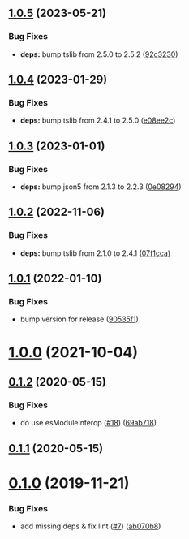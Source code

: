 ## [1.0.5](https://github.com/oclif/color/compare/1.0.4...1.0.5) (2023-05-21)


### Bug Fixes

* **deps:** bump tslib from 2.5.0 to 2.5.2 ([92c3230](https://github.com/oclif/color/commit/92c3230b562ed6dbd4a4fa061515c51caeefef52))



## [1.0.4](https://github.com/oclif/color/compare/1.0.3...1.0.4) (2023-01-29)


### Bug Fixes

* **deps:** bump tslib from 2.4.1 to 2.5.0 ([e08ee2c](https://github.com/oclif/color/commit/e08ee2c66cf15eeb82289b8bafd7e16cb0a3e966))



## [1.0.3](https://github.com/oclif/color/compare/1.0.2...1.0.3) (2023-01-01)


### Bug Fixes

* **deps:** bump json5 from 2.1.3 to 2.2.3 ([0e08294](https://github.com/oclif/color/commit/0e082940282abca6bd76204bd1ac9f74f74ec2b6))



## [1.0.2](https://github.com/oclif/color/compare/v1.0.1...1.0.2) (2022-11-06)


### Bug Fixes

* **deps:** bump tslib from 2.1.0 to 2.4.1 ([07f1cca](https://github.com/oclif/color/commit/07f1cca2f86c064640bf22d0e539aea05b679c06))



## [1.0.1](https://github.com/oclif/color/compare/v1.0.0...v1.0.1) (2022-01-10)


### Bug Fixes

* bump version for release ([90535f1](https://github.com/oclif/color/commit/90535f19d8e67aea3922530e7c34503fbca8fa82))



# [1.0.0](https://github.com/oclif/color/compare/v0.1.2...v1.0.0) (2021-10-04)



## [0.1.2](https://github.com/oclif/color/compare/v0.1.1...v0.1.2) (2020-05-15)


### Bug Fixes

* do use esModuleInterop ([#18](https://github.com/oclif/color/issues/18)) ([69ab718](https://github.com/oclif/color/commit/69ab718ffb51540e307f7e44e0db629367bd5aac))



## [0.1.1](https://github.com/oclif/color/compare/v0.1.0...v0.1.1) (2020-05-15)



# [0.1.0](https://github.com/oclif/color/compare/ab070b8335cfe186585c19ac6cc0b130c81207d7...v0.1.0) (2019-11-21)


### Bug Fixes

* add missing deps & fix lint ([#7](https://github.com/oclif/color/issues/7)) ([ab070b8](https://github.com/oclif/color/commit/ab070b8335cfe186585c19ac6cc0b130c81207d7))



